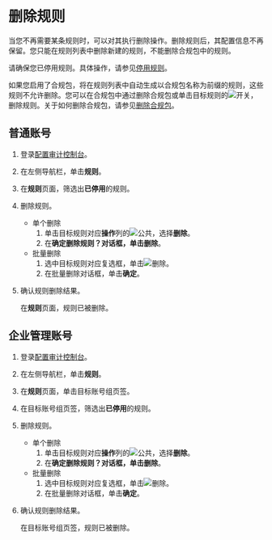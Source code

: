 # 删除规则

当您不再需要某条规则时，可以对其执行删除操作。删除规则后，其配置信息不再保留。您只能在规则列表中删除新建的规则，不能删除合规包中的规则。

请确保您已停用规则。具体操作，请参见[停用规则](/intl.zh-CN/资源合规审计/管理规则/停用规则.md)。

如果您启用了合规包，将在规则列表中自动生成以合规包名称为前缀的规则，这些规则不允许删除。您可以在合规包中通过删除合规包或单击目标规则的![开关](https://static-aliyun-doc.oss-accelerate.aliyuncs.com/assets/img/zh-CN/8531506161/p252177.png)，删除规则。关于如何删除合规包，请参见[删除合规包](/intl.zh-CN/资源合规包/删除合规包.md)。

## 普通账号

1.  登录[配置审计控制台](https://config.console.aliyun.com)。

2.  在左侧导航栏，单击**规则**。

3.  在**规则**页面，筛选出**已停用**的规则。

4.  删除规则。

    -   单个删除
        1.  单击目标规则对应**操作**列的![公共](https://static-aliyun-doc.oss-accelerate.aliyuncs.com/assets/img/zh-CN/1160019951/p93049.png)，选择**删除**。
        2.  在**确定删除规则？**对话框，单击**删除**。
    -   批量删除
        1.  选中目标规则对应复选框，单击![删除](https://static-aliyun-doc.oss-accelerate.aliyuncs.com/assets/img/zh-CN/5755001061/p170205.png)。
        2.  在批量删除对话框，单击**确定**。
5.  确认规则删除结果。

    在**规则**页面，规则已被删除。


## 企业管理账号

1.  登录[配置审计控制台](https://config.console.aliyun.com)。

2.  在左侧导航栏，单击**规则**。

3.  在**规则**页面，单击目标账号组页签。

4.  在目标账号组页签，筛选出**已停用**的规则。

5.  删除规则。

    -   单个删除
        1.  单击目标规则对应**操作**列的![公共](https://static-aliyun-doc.oss-accelerate.aliyuncs.com/assets/img/zh-CN/1160019951/p93049.png)，选择**删除**。
        2.  在**确定删除规则？**对话框，单击**删除**。
    -   批量删除
        1.  选中目标规则对应复选框，单击![删除](https://static-aliyun-doc.oss-accelerate.aliyuncs.com/assets/img/zh-CN/5755001061/p170205.png)。
        2.  在批量删除对话框，单击**确定**。
6.  确认规则删除结果。

    在目标账号组页签，规则已被删除。


